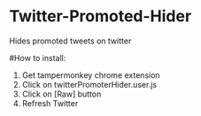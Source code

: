 # Twitter-Promoted-Hider
Hides promoted tweets on twitter

#How to install:
1. Get tampermonkey chrome extension
2. Click on twitterPromoterHider.user.js
3. Click on [Raw] button
4. Refresh Twitter
